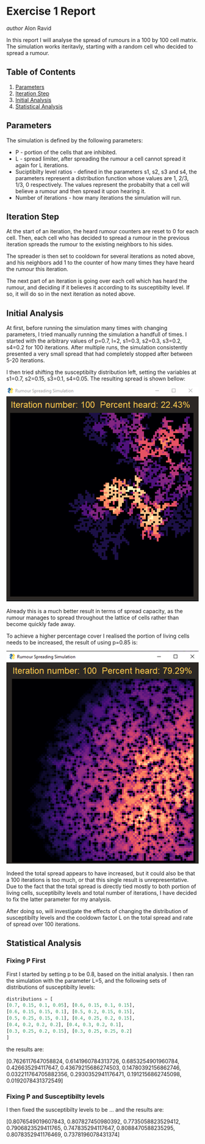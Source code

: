 # Exercise 1 Report
*author* Alon Ravid

In this report I will analyse the spread of rumours in a 100 by 100 cell matrix. The simulation works iteritavly, starting with a random cell who decided to spread a rumour.

## Table of Contents
1. [Parameters](#parm)
2. [Iteration Step](#it)
3. [Initial Analysis](#init)
4. [Statistical Analysis](#sat)

## Parameters <a name="parm"></a>
The simulation is defined by the following parameters:
* P - portion of the cells that are inhibited.
* L - spread limiter, after spreading the rumour a cell cannot spread it again for L iterations.
* Suciptibilty level ratios - defined in the parameters s1, s2, s3 and s4, the parameters represent a distribution function whose values are 1, 2/3, 1/3, 0 respectively. The values represent the probabilty that a cell will believe a rumour and then spread it upon hearing it.
* Number of iterations - how many iterations the simulation will run.

## Iteration Step <a name="it"></a>
At the start of an iteration, the heard rumour counters are reset to 0 for each cell. Then, each cell who has decided to spread a rumour in the previous iteration spreads the rumour to the existing neighbors to his sides.

The spreader is then set to cooldown for several iterations as noted above, and his neighbors add 1 to the counter of how many times they have heard the rumour this iteration.

The next part of an iteration is going over each cell which has heard the rumour, and deciding if it believes it according to its susceptibilty level. If so, it will do so in the next iteration as noted above.

## Initial Analysis <a name="init"></a>
At first, before running the simulation many times with changing parameters, I tried manually running the simulation a handfull of times. I started with the arbitrary values of p=0.7, l=2, s1=0.3, s2=0.3, s3=0.2, s4=0.2 for 100 iterations. After multiple runs, the simulation consistently presented a very small spread that had completely stopped after between 5-20 iterations.

I then tried shifting the susceptibilty distribution left, setting the variables at s1=0.7, s2=0.15, s3=0.1, s4=0.05. The resulting spread is shown bellow:

![Simulation Result](p_7_s1_7_s2_2_s3_15.png)

Already this is a much better result in terms of spread capacity, as the rumour manages to spread throughout the lattice of cells rather than become quickly fade away.

To achieve a higher percentage cover I realised the portion of living cells needs to be increased, the result of using p=0.85 is:

![Simulation Result](p_85.png)

Indeed the total spread appears to have increased, but it could also be that a 100 iterations is too much, or that this single result is unrepresentative. Due to the fact that the total spread is directly tied mostly to both portion of living cells, suceptibilty levels and total number of iterations, I have decided to fix the latter parameter for my analysis.

After doing so, will investigate the effects of changing the distribution of susceptibilty levels and the cooldown factor L on the total spread and rate of spread over 100 iterations.

## Statistical Analysis <a name="sat"></a>
### Fixing P First
First I started by setting p to be 0.8, based on the initial analysis. I then ran the simulation with the parameter L=5, and the following sets of distributions of susceptibilty levels:
```python
distributions = [
[0.7, 0.15, 0.1, 0.05], [0.6, 0.15, 0.1, 0.15],
[0.6, 0.15, 0.15, 0.1], [0.5, 0.2, 0.15, 0.15],
[0.5, 0.25, 0.15, 0.1], [0.4, 0.25, 0.2, 0.15],
[0.4, 0.2, 0.2, 0.2], [0.4, 0.3, 0.2, 0.1],
[0.3, 0.25, 0.2, 0.15], [0.3, 0.25, 0.25, 0.2]
]
```
the results are:

[0.7626117647058824, 0.6141960784313726, 0.6853254901960784, 0.426635294117647, 0.43679215686274503, 0.14780392156862746, 0.032211764705882356, 0.2930352941176471, 0.1912156862745098, 0.0192078431372549]
 
### Fixing P and Susceptibilty levels
I then fixed the susceptibilty levels to be ...
and the results are:

[0.8076549019607843, 0.807827450980392, 0.7735058823529412, 0.7906823529411765, 0.747835294117647, 0.8088470588235295, 0.8078352941176469, 0.7378196078431374]

